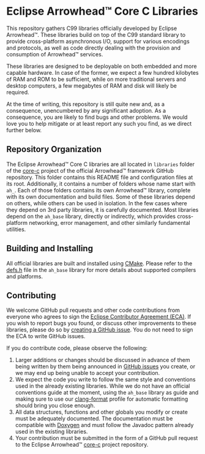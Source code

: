 # Eclipse Arrowhead™ Core C Libraries

This repository gathers C99 libraries officially developed by Eclipse
Arrowhead™. These libraries build on top of the C99 standard library to provide
cross-platform asynchronous I/O, support for various encodings and protocols, as
well as code directly dealing with the provision and consumption of Arrowhead™
services.

These libraries are designed to be deployable on both embedded and more capable
hardware. In case of the former, we expect a few hundred kilobytes of RAM and
ROM to be sufficient, while on more traditional servers and desktop computers,
a few megabytes of RAM and disk will likely be required.

At the time of writing, this repository is still quite new and, as a
consequence, unencumbered by any significant adoption. As a consequence, you are
likely to find bugs and other problems. We would love you to help mitigate or at
least report any such you find, as we direct further below.

## Repository Organization

The Eclipse Arrowhead™ Core C libraries are all located in `libraries` folder of
the [core-c][ghub] project of the official Arrowhead™ framework GitHub
repository. This folder contains this README file and configuration files at its
root. Additionally, it contains a number of folders whose name start with `ah_`.
Each of those folders contains its own Arrowhead™ library, complete with its own
documentation and build files. Some of these libraries depend on others, while
others can be used in isolation. In the few cases where they depend on 3rd party
libraries, it is carefully documented. Most libraries depend on the `ah_base`
library, directly or indirectly, which provides cross-platform networking, error
management, and other similarly fundamental utilities.

[ghub]: https://github.com/eclipse-arrowhead/core-c
[base]: ah_base/

## Building and Installing

All official libraries are built and installed using [CMake][cmak]. Please refer
to the [defs.h][defs] file in the `ah_base` library for more details about
supported compilers and platforms.

[cmak]: https://cmake.org/
[defs]: ah_base/include/ah/defs.h

## Contributing

We welcome GitHub pull requests and other code contributions from everyone who
agrees to sign the [Eclipse Contributor Agreement (ECA)][ecag]. If you wish to
report bugs you found, or discuss other improvements to these libraries, please
do so by [creating a GitHub issue][ghis]. You do not need to sign the ECA to
write GitHub issues.

[ecag]: https://www.eclipse.org/legal/ECA.php
[ghis]: https://github.com/eclipse-arrowhead/core-c/issues

If you do contribute code, please observe the following:

1. Larger additions or changes should be discussed in advance of them being 
   written by them being announced in [GitHub issues][ghis] you create, or we
   may end up being unable to accept your contribution.
2. We expect the code you write to follow the same style and conventions used in
   the already existing libraries. While we do not have an official conventions
   guide at the moment, using the `ah_base` library as guide and making sure to
   use our [clang-format][claf] profile for automatic formatting
   should bring you close enough.
3. All data structures, functions and other globals you modify or create must be
   adequately documented. The documentation must be compatible with
   [Doxygen][dxyg] and must follow the Javadoc pattern already used in the
   existing libraries.
4. Your contribution must be submitted in the form of a GitHub pull request to
   the Eclipse Arrowhead™ [core-c][ghub] project repository.

[claf]: https://clang.llvm.org/docs/ClangFormat.html
[dxyg]: https://doxygen.org